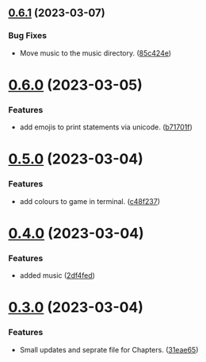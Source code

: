 ## [0.6.1](https://github.com/KendallDoesCoding/Choose-Your-Own-Adventure-Game/compare/v0.6.0...v0.6.1) (2023-03-07)


### Bug Fixes

* Move music to the music directory. ([85c424e](https://github.com/KendallDoesCoding/Choose-Your-Own-Adventure-Game/commit/85c424e178030f7bbab8908e145d1e5648dd2180))



# [0.6.0](https://github.com/KendallDoesCoding/Choose-Your-Own-Adventure-Game/compare/v0.5.0...v0.6.0) (2023-03-05)


### Features

* add emojis to print statements via unicode. ([b71701f](https://github.com/KendallDoesCoding/Choose-Your-Own-Adventure-Game/commit/b71701f8a8398d054e86bb56037a34e8147d2a4e))



# [0.5.0](https://github.com/KendallDoesCoding/Choose-Your-Own-Adventure-Game/compare/v0.4.0...v0.5.0) (2023-03-04)


### Features

* add colours to game in terminal. ([c48f237](https://github.com/KendallDoesCoding/Choose-Your-Own-Adventure-Game/commit/c48f237077247a3322f90d3e02e7e62c8ae58e77))



# [0.4.0](https://github.com/KendallDoesCoding/Choose-Your-Own-Adventure-Game/compare/v0.3.0...v0.4.0) (2023-03-04)


### Features

* added music ([2df4fed](https://github.com/KendallDoesCoding/Choose-Your-Own-Adventure-Game/commit/2df4fedd7828f161cd3f850f00ad5adf4e10f979))



# [0.3.0](https://github.com/KendallDoesCoding/Choose-Your-Own-Adventure-Game/compare/v0.2.1...v0.3.0) (2023-03-04)


### Features

* Small updates and seprate file for Chapters. ([31eae65](https://github.com/KendallDoesCoding/Choose-Your-Own-Adventure-Game/commit/31eae654862553d0d05ff0fb9baa5644bd59fafd))



